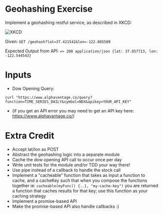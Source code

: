 # Geohashing Exercise

Implement a geohashing restful service, as described in XKCD:

![XKCD](http://imgs.xkcd.com/comics/geohashing.png)

Given: `GET /geohash?lat=37.421542&lon=-122.085589`

Expected Output from API: `=> 200 application/json {lat: 37.857713, lon: -122.544543}`

# Inputs

- Dow Opening Query:

`curl "https://www.alphavantage.co/query?function=TIME_SERIES_DAILY&symbol=NDX&apikey=YOUR_API_KEY"`

- (if you get an API error you may need to get an API key here: https://www.alphavantage.co/)

# Extra Credit

- Accept lat/lon as POST
- Abstract the geohashing logic into a separate module
- Cache the dow opening API call to occur once per day
- Write unit tests for the module _and/or_ TDD your way there!
- Use pipe instead of a callback to handle the stock call
- Implement a "cacheable" function that takes as input a function to cache, and a cacheKey such that when you compose the functions together ie: `cacheable(myFunc() {..}, "my-cache-key")` you are returned a function that caches results for that key; use this function as your caching strategy
- Implement a promise-based API
- Make the promise-based API also handle callbacks :)
